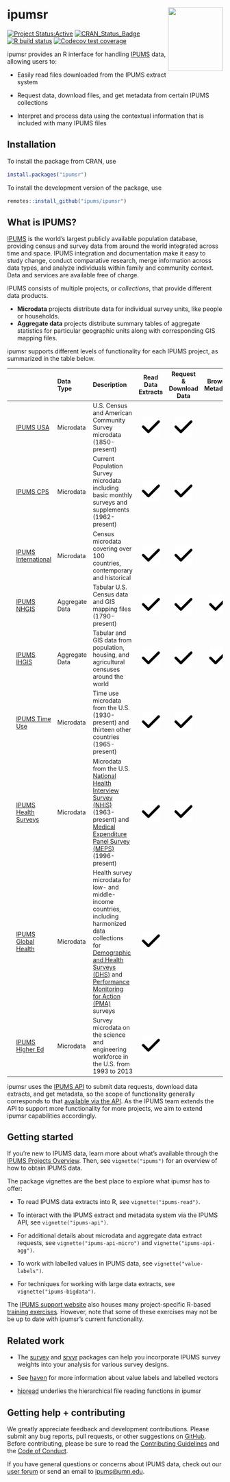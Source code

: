 
<!-- README.md is generated from README.Rmd. Please edit that file -->

# ipumsr <img src="man/figures/logo.png" align="right" height="149" width="128.5"/>

<!-- badges: start -->

[![Project
Status:Active](https://www.repostatus.org/badges/latest/active.svg)](https://www.repostatus.org/#active)
[![CRAN_Status_Badge](https://www.r-pkg.org/badges/version/ipumsr)](https://CRAN.R-project.org/package=ipumsr)
[![R build
status](https://github.com/ipums/ipumsr/workflows/R-CMD-check/badge.svg)](https://github.com/ipums/ipumsr/actions)
[![Codecov test
coverage](https://codecov.io/gh/ipums/ipumsr/branch/main/graph/badge.svg)](https://app.codecov.io/gh/ipums/ipumsr?branch=main)

<!-- badges: end -->

ipumsr provides an R interface for handling
[IPUMS](https://www.ipums.org) data, allowing users to:

- Easily read files downloaded from the IPUMS extract system

- Request data, download files, and get metadata from certain IPUMS
  collections

- Interpret and process data using the contextual information that is
  included with many IPUMS files

## Installation

To install the package from CRAN, use

``` r
install.packages("ipumsr")
```

To install the development version of the package, use

``` r
remotes::install_github("ipums/ipumsr")
```

## What is IPUMS?

[IPUMS](https://www.ipums.org) is the world’s largest publicly available
population database, providing census and survey data from around the
world integrated across time and space. IPUMS integration and
documentation make it easy to study change, conduct comparative
research, merge information across data types, and analyze individuals
within family and community context. Data and services are available
free of charge.

IPUMS consists of multiple projects, or *collections*, that provide
different data products.

- **Microdata** projects distribute data for individual survey units,
  like people or households.
- **Aggregate data** projects distribute summary tables of aggregate
  statistics for particular geographic units along with corresponding
  GIS mapping files.

ipumsr supports different levels of functionality for each IPUMS
project, as summarized in the table below.

<table class="table-hover table-proj-summary">
<thead>
<tr>
<th style="text-align:center;">
</th>
<th style="text-align:left;">
</th>
<th style="text-align:left;">
Data Type
</th>
<th style="text-align:left;">
Description
</th>
<th style="text-align:center;">
Read Data Extracts
</th>
<th style="text-align:center;">
Request & Download Data
</th>
<th style="text-align:center;">
Browse Metadata
</th>
</tr>
</thead>
<tbody>
<tr>
<td style="text-align:center;">
<a href='https://usa.ipums.org/usa/'><img src='man/figures/logo-square_usa_50x50.png' alt='IPUMS USA logo'></a>
</td>
<td style="text-align:left;">
<a href='https://usa.ipums.org/usa/'>IPUMS USA</a>
</td>
<td style="text-align:left;">
Microdata
</td>
<td style="text-align:left;">
U.S. Census and American Community Survey microdata (1850-present)
</td>
<td style="text-align:center;">
<img src='man/figures/check-solid.svg' class='icon-check' alt='Check mark'>
</td>
<td style="text-align:center;">
<img src='man/figures/check-solid.svg' class='icon-check' alt='Check mark'>
</td>
<td style="text-align:center;">
</td>
</tr>
<tr>
<td style="text-align:center;">
<a href='https://cps.ipums.org/cps/'><img src='man/figures/logo-square_cps_50x50.png' alt='IPUMS CPS logo'></a>
</td>
<td style="text-align:left;">
<a href='https://cps.ipums.org/cps/'>IPUMS CPS</a>
</td>
<td style="text-align:left;">
Microdata
</td>
<td style="text-align:left;">
Current Population Survey microdata including basic monthly surveys and
supplements (1962-present)
</td>
<td style="text-align:center;">
<img src='man/figures/check-solid.svg' class='icon-check' alt='Check mark'>
</td>
<td style="text-align:center;">
<img src='man/figures/check-solid.svg' class='icon-check' alt='Check mark'>
</td>
<td style="text-align:center;">
</td>
</tr>
<tr>
<td style="text-align:center;">
<a href='https://international.ipums.org/international/'><img src='man/figures/logo-square_international_50x50.png' alt='IPUMS International logo'></a>
</td>
<td style="text-align:left;">
<a href='https://international.ipums.org/international/'>IPUMS
International</a>
</td>
<td style="text-align:left;">
Microdata
</td>
<td style="text-align:left;">
Census microdata covering over 100 countries, contemporary and
historical
</td>
<td style="text-align:center;">
<img src='man/figures/check-solid.svg' class='icon-check' alt='Check mark'>
</td>
<td style="text-align:center;">
<img src='man/figures/check-solid.svg' class='icon-check' alt='Check mark'>
</td>
<td style="text-align:center;">
</td>
</tr>
<tr>
<td style="text-align:center;">
<a href='https://www.nhgis.org/'><img src='man/figures/logo-square_nhgis50x50.png' alt='IPUMS NHGIS logo'></a>
</td>
<td style="text-align:left;">
<a href='https://www.nhgis.org/'>IPUMS NHGIS</a>
</td>
<td style="text-align:left;">
Aggregate Data
</td>
<td style="text-align:left;">
Tabular U.S. Census data and GIS mapping files (1790-present)
</td>
<td style="text-align:center;">
<img src='man/figures/check-solid.svg' class='icon-check' alt='Check mark'>
</td>
<td style="text-align:center;">
<img src='man/figures/check-solid.svg' class='icon-check' alt='Check mark'>
</td>
<td style="text-align:center;">
<img src='man/figures/check-solid.svg' class='icon-check' alt='Check mark'>
</td>
</tr>
<tr>
<td style="text-align:center;">
<a href='https://ihgis.ipums.org/'><img src='man/figures/logo-square_ihgis_50x50.png' alt='IPUMS IHGIS logo'></a>
</td>
<td style="text-align:left;">
<a href='https://ihgis.ipums.org/'>IPUMS IHGIS</a>
</td>
<td style="text-align:left;">
Aggregate Data
</td>
<td style="text-align:left;">
Tabular and GIS data from population, housing, and agricultural censuses
around the world
</td>
<td style="text-align:center;">
<img src='man/figures/check-solid.svg' class='icon-check' alt='Check mark'>
</td>
<td style="text-align:center;">
<img src='man/figures/check-solid.svg' class='icon-check' alt='Check mark'>
</td>
<td style="text-align:center;">
<img src='man/figures/check-solid.svg' class='icon-check' alt='Check mark'>
</td>
</tr>
<tr>
<td style="text-align:center;">
<a href='https://timeuse.ipums.org/'><img src='man/figures/logo-square_time-use_50x50.png' alt='IPUMS Time Use logo'></a>
</td>
<td style="text-align:left;">
<a href='https://timeuse.ipums.org/'>IPUMS Time Use</a>
</td>
<td style="text-align:left;">
Microdata
</td>
<td style="text-align:left;">
Time use microdata from the U.S. (1930-present) and thirteen other
countries (1965-present)
</td>
<td style="text-align:center;">
<img src='man/figures/check-solid.svg' class='icon-check' alt='Check mark'>
</td>
<td style="text-align:center;">
<img src='man/figures/check-solid.svg' class='icon-check' alt='Check mark'>
</td>
<td style="text-align:center;">
</td>
</tr>
<tr>
<td style="text-align:center;">
<a href='https://healthsurveys.ipums.org/'><img src='man/figures/logo-square_health-surveys_50x50.png' alt='IPUMS Health Surveys logo'></a>
</td>
<td style="text-align:left;">
<a href='https://healthsurveys.ipums.org/'>IPUMS Health Surveys</a>
</td>
<td style="text-align:left;">
Microdata
</td>
<td style="text-align:left;">
Microdata from the U.S. <a href='https://nhis.ipums.org/nhis/'>National
Health Interview Survey (NHIS)</a> (1963-present) and
<a href='https://meps.ipums.org/meps/'>Medical Expenditure Panel Survey
(MEPS)</a> (1996-present)
</td>
<td style="text-align:center;">
<img src='man/figures/check-solid.svg' class='icon-check' alt='Check mark'>
</td>
<td style="text-align:center;">
<img src='man/figures/check-solid.svg' class='icon-check' alt='Check mark'>
</td>
<td style="text-align:center;">
</td>
</tr>
<tr>
<td style="text-align:center;">
<a href='https://globalhealth.ipums.org/'><img src='man/figures/logo-square_global-health_50x50.png' alt='IPUMS Global Health logo'></a>
</td>
<td style="text-align:left;">
<a href='https://globalhealth.ipums.org/'>IPUMS Global Health</a>
</td>
<td style="text-align:left;">
Microdata
</td>
<td style="text-align:left;">
Health survey microdata for low- and middle-income countries, including
harmonized data collections for
<a href='https://www.idhsdata.org/'>Demographic and Health Surveys
(DHS)</a> and <a href='https://pma.ipums.org/'>Performance Monitoring
for Action (PMA)</a> surveys
</td>
<td style="text-align:center;">
<img src='man/figures/check-solid.svg' class='icon-check' alt='Check mark'>
</td>
<td style="text-align:center;">
</td>
<td style="text-align:center;">
</td>
</tr>
<tr>
<td style="text-align:center;">
<a href='https://highered.ipums.org/highered/'><img src='man/figures/logo-square_higher-ed_50x50.png' alt='IPUMS Higher Ed logo'></a>
</td>
<td style="text-align:left;">
<a href='https://highered.ipums.org/highered/'>IPUMS Higher Ed</a>
</td>
<td style="text-align:left;">
Microdata
</td>
<td style="text-align:left;">
Survey microdata on the science and engineering workforce in the U.S.
from 1993 to 2013
</td>
<td style="text-align:center;">
<img src='man/figures/check-solid.svg' class='icon-check' alt='Check mark'>
</td>
<td style="text-align:center;">
</td>
<td style="text-align:center;">
</td>
</tr>
</tbody>
</table>

ipumsr uses the [IPUMS API](https://developer.ipums.org/) to submit data
requests, download data extracts, and get metadata, so the scope of
functionality generally corresponds to that [available via the
API](https://developer.ipums.org/docs/v2/apiprogram/apis/). As the IPUMS
team extends the API to support more functionality for more projects, we
aim to extend ipumsr capabilities accordingly.

## Getting started

If you’re new to IPUMS data, learn more about what’s available through
the [IPUMS Projects Overview](https://www.ipums.org/overview). Then, see
`vignette("ipums")` for an overview of how to obtain IPUMS data.

The package vignettes are the best place to explore what ipumsr has to
offer:

- To read IPUMS data extracts into R, see `vignette("ipums-read")`.

- To interact with the IPUMS extract and metadata system via the IPUMS
  API, see `vignette("ipums-api")`.

- For additional details about microdata and aggregate data extract
  requests, see `vignette("ipums-api-micro")` and
  `vignette("ipums-api-agg")`.

- To work with labelled values in IPUMS data, see
  `vignette("value-labels")`.

- For techniques for working with large data extracts, see
  `vignette("ipums-bigdata")`.

The [IPUMS support website](https://www.ipums.org/support) also houses
many project-specific R-based [training
exercises](https://www.ipums.org/support/exercises). However, note that
some of these exercises may not be be up to date with ipumsr’s current
functionality.

## Related work

- The [survey](http://r-survey.r-forge.r-project.org/survey/) and
  [srvyr](https://github.com/gergness/srvyr/) packages can help you
  incorporate IPUMS survey weights into your analysis for various survey
  designs.

- See [haven](https://haven.tidyverse.org/index.html) for more
  information about value labels and labelled vectors

- [hipread](https://github.com/ipums/hipread) underlies the hierarchical
  file reading functions in ipumsr

## Getting help + contributing

We greatly appreciate feedback and development contributions. Please
submit any bug reports, pull requests, or other suggestions on
[GitHub](https://github.com/ipums/ipumsr/issues). Before contributing,
please be sure to read the [Contributing
Guidelines](https://tech.popdata.org/ipumsr/CONTRIBUTING.html) and the
[Code of Conduct](https://tech.popdata.org/ipumsr/CODE_OF_CONDUCT.html).

If you have general questions or concerns about IPUMS data, check out
our [user forum](https://forum.ipums.org) or send an email to
<ipums@umn.edu>.
